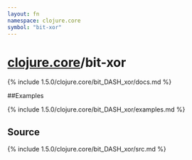 ```yaml
---
layout: fn
namespace: clojure.core
symbol: "bit-xor"
---
```


# [clojure.core](../)/bit-xor

{% include 1.5.0/clojure.core/bit_DASH_xor/docs.md %}

##Examples

{% include 1.5.0/clojure.core/bit_DASH_xor/examples.md %}
## Source
{% include 1.5.0/clojure.core/bit_DASH_xor/src.md %}

